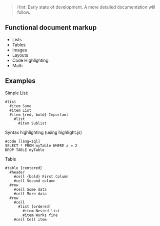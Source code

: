 
> Hint: Early state of development. A more detailed documentation will follow.

## Functional document markup
* Lists
* Tables
* Images
* Layouts
* Code Highlighting
* Math

## Examples

Simple List:
````
#list
  #ítem Some
  #item List
  #item {red, bold} Important
    #list
      #item Sublist
````

Syntax highlighting (using highlight.js)
````
#code [lang=sql]
SELECT * FROM myTable WHERE a = 2
DROP TABLE myTable
````

Table
````
#table {centered}
  #header
    #cell {bold} First Column
    #cell Second column
  #row
    #cell Some data
    #cell More data
  #row
    #cell
      #list [ordered]
        #item Nested list
        #item Works fine
    #cell Cell item
````
    